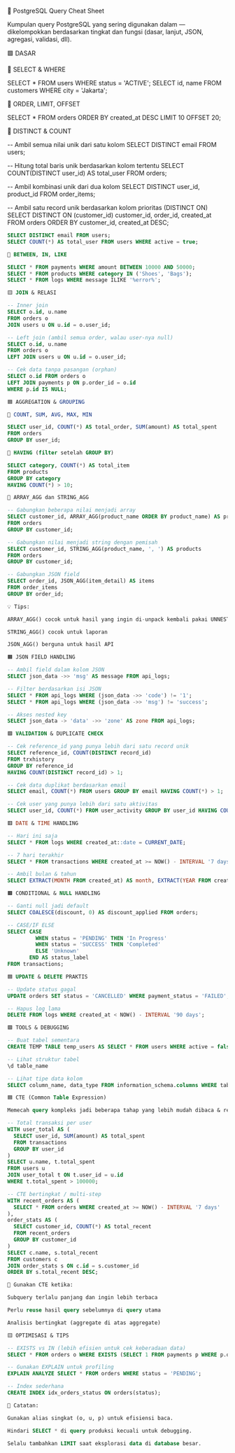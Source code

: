 🧠 PostgreSQL Query Cheat Sheet

Kumpulan query PostgreSQL yang sering digunakan dalam — dikelompokkan berdasarkan tingkat dan fungsi (dasar, lanjut, JSON, agregasi, validasi, dll).

🟩 DASAR

🔹 SELECT & WHERE

SELECT * FROM users WHERE status = 'ACTIVE';
SELECT id, name FROM customers WHERE city = 'Jakarta';

🔹 ORDER, LIMIT, OFFSET

SELECT * FROM orders ORDER BY created_at DESC LIMIT 10 OFFSET 20;

🔹 DISTINCT & COUNT

-- Ambil semua nilai unik dari satu kolom
SELECT DISTINCT email FROM users;

-- Hitung total baris unik berdasarkan kolom tertentu
SELECT COUNT(DISTINCT user_id) AS total_user FROM orders;

-- Ambil kombinasi unik dari dua kolom
SELECT DISTINCT user_id, product_id
FROM order_items;

-- Ambil satu record unik berdasarkan kolom prioritas (DISTINCT ON)
SELECT DISTINCT ON (customer_id) customer_id, order_id, created_at
FROM orders
ORDER BY customer_id, created_at DESC;
```sql
SELECT DISTINCT email FROM users;
SELECT COUNT(*) AS total_user FROM users WHERE active = true;

🔹 BETWEEN, IN, LIKE

SELECT * FROM payments WHERE amount BETWEEN 10000 AND 50000;
SELECT * FROM products WHERE category IN ('Shoes', 'Bags');
SELECT * FROM logs WHERE message ILIKE '%error%';

🟨 JOIN & RELASI

-- Inner join
SELECT o.id, u.name
FROM orders o
JOIN users u ON u.id = o.user_id;

-- Left join (ambil semua order, walau user-nya null)
SELECT o.id, u.name
FROM orders o
LEFT JOIN users u ON u.id = o.user_id;

-- Cek data tanpa pasangan (orphan)
SELECT o.id FROM orders o
LEFT JOIN payments p ON p.order_id = o.id
WHERE p.id IS NULL;

🟦 AGGREGATION & GROUPING

🔹 COUNT, SUM, AVG, MAX, MIN

SELECT user_id, COUNT(*) AS total_order, SUM(amount) AS total_spent
FROM orders
GROUP BY user_id;

🔹 HAVING (filter setelah GROUP BY)

SELECT category, COUNT(*) AS total_item
FROM products
GROUP BY category
HAVING COUNT(*) > 10;

🔹 ARRAY_AGG dan STRING_AGG

-- Gabungkan beberapa nilai menjadi array
SELECT customer_id, ARRAY_AGG(product_name ORDER BY product_name) AS products
FROM orders
GROUP BY customer_id;

-- Gabungkan nilai menjadi string dengan pemisah
SELECT customer_id, STRING_AGG(product_name, ', ') AS products
FROM orders
GROUP BY customer_id;

-- Gabungkan JSON field
SELECT order_id, JSON_AGG(item_detail) AS items
FROM order_items
GROUP BY order_id;

💡 Tips:

ARRAY_AGG() cocok untuk hasil yang ingin di-unpack kembali pakai UNNEST()

STRING_AGG() cocok untuk laporan

JSON_AGG() berguna untuk hasil API

🟧 JSON FIELD HANDLING

-- Ambil field dalam kolom JSON
SELECT json_data ->> 'msg' AS message FROM api_logs;

-- Filter berdasarkan isi JSON
SELECT * FROM api_logs WHERE (json_data ->> 'code') != '1';
SELECT * FROM api_logs WHERE (json_data ->> 'msg') != 'success';

-- Akses nested key
SELECT json_data -> 'data' ->> 'zone' AS zone FROM api_logs;

🟪 VALIDATION & DUPLICATE CHECK

-- Cek reference_id yang punya lebih dari satu record unik
SELECT reference_id, COUNT(DISTINCT record_id)
FROM trxhistory
GROUP BY reference_id
HAVING COUNT(DISTINCT record_id) > 1;

-- Cek data duplikat berdasarkan email
SELECT email, COUNT(*) FROM users GROUP BY email HAVING COUNT(*) > 1;

-- Cek user yang punya lebih dari satu aktivitas
SELECT user_id, COUNT(*) FROM user_activity GROUP BY user_id HAVING COUNT(*) > 1;

🟥 DATE & TIME HANDLING

-- Hari ini saja
SELECT * FROM logs WHERE created_at::date = CURRENT_DATE;

-- 7 hari terakhir
SELECT * FROM transactions WHERE created_at >= NOW() - INTERVAL '7 days';

-- Ambil bulan & tahun
SELECT EXTRACT(MONTH FROM created_at) AS month, EXTRACT(YEAR FROM created_at) AS year FROM orders;

🟫 CONDITIONAL & NULL HANDLING

-- Ganti null jadi default
SELECT COALESCE(discount, 0) AS discount_applied FROM orders;

-- CASE/IF ELSE
SELECT CASE
         WHEN status = 'PENDING' THEN 'In Progress'
         WHEN status = 'SUCCESS' THEN 'Completed'
         ELSE 'Unknown'
       END AS status_label
FROM transactions;

🟦 UPDATE & DELETE PRAKTIS

-- Update status gagal
UPDATE orders SET status = 'CANCELLED' WHERE payment_status = 'FAILED';

-- Hapus log lama
DELETE FROM logs WHERE created_at < NOW() - INTERVAL '90 days';

🟪 TOOLS & DEBUGGING

-- Buat tabel sementara
CREATE TEMP TABLE temp_users AS SELECT * FROM users WHERE active = false;

-- Lihat struktur tabel
\d table_name

-- Lihat tipe data kolom
SELECT column_name, data_type FROM information_schema.columns WHERE table_name = 'users';

🟦 CTE (Common Table Expression)

Memecah query kompleks jadi beberapa tahap yang lebih mudah dibaca & reusable.

-- Total transaksi per user
WITH user_total AS (
  SELECT user_id, SUM(amount) AS total_spent
  FROM transactions
  GROUP BY user_id
)
SELECT u.name, t.total_spent
FROM users u
JOIN user_total t ON t.user_id = u.id
WHERE t.total_spent > 100000;

-- CTE bertingkat / multi-step
WITH recent_orders AS (
  SELECT * FROM orders WHERE created_at >= NOW() - INTERVAL '7 days'
),
order_stats AS (
  SELECT customer_id, COUNT(*) AS total_recent
  FROM recent_orders
  GROUP BY customer_id
)
SELECT c.name, s.total_recent
FROM customers c
JOIN order_stats s ON c.id = s.customer_id
ORDER BY s.total_recent DESC;

📘 Gunakan CTE ketika:

Subquery terlalu panjang dan ingin lebih terbaca

Perlu reuse hasil query sebelumnya di query utama

Analisis bertingkat (aggregate di atas aggregate)

🟨 OPTIMISASI & TIPS

-- EXISTS vs IN (lebih efisien untuk cek keberadaan data)
SELECT * FROM orders o WHERE EXISTS (SELECT 1 FROM payments p WHERE p.order_id = o.id);

-- Gunakan EXPLAIN untuk profiling
EXPLAIN ANALYZE SELECT * FROM orders WHERE status = 'PENDING';

-- Index sederhana
CREATE INDEX idx_orders_status ON orders(status);

🧾 Catatan:

Gunakan alias singkat (o, u, p) untuk efisiensi baca.

Hindari SELECT * di query produksi kecuali untuk debugging.

Selalu tambahkan LIMIT saat eksplorasi data di database besar.

